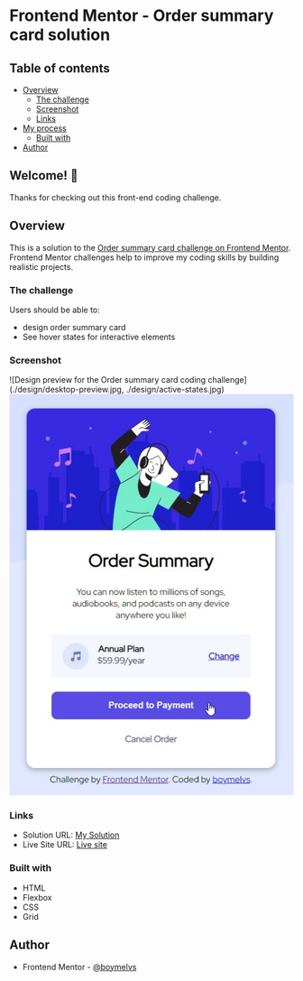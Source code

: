 # Frontend Mentor - Order summary card solution

## Table of contents

- [Overview](#overview)
  - [The challenge](#the-challenge)
  - [Screenshot](#screenshot)
  - [Links](#links)
- [My process](#my-process)
  - [Built with](#built-with)
- [Author](#author)

## Welcome! 👋

Thanks for checking out this front-end coding challenge.

## Overview

This is a solution to the [Order summary card challenge on Frontend Mentor](https://www.frontendmentor.io/challenges/order-summary-component-QlPmajDUj). Frontend Mentor challenges help to improve my coding skills by building realistic projects.

### The challenge

Users should be able to:

- design order summary card
- See hover states for interactive elements

### Screenshot

![Design preview for the Order summary card coding challenge](./design/desktop-preview.jpg, ./design/active-states.jpg)
![Design Active State for the Order summary card coding challenge](./design/active-states.jpg)

### Links

- Solution URL: [My Solution](https://github.com/boymelvs/HTML-CSS-GRID-FLEXBOX-ORDER-SUMMARY-COMPONENT.git)
- Live Site URL: [Live site](https://boymelvs.github.io/HTML-CSS-GRID-FLEXBOX-ORDER-SUMMARY-COMPONENT/)

### Built with

- HTML
- Flexbox
- CSS
- Grid

## Author

- Frontend Mentor - [@boymelvs](https://www.frontendmentor.io/profile/boymelvs)
